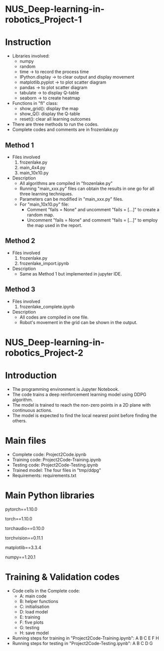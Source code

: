 # NUS_Deep-learning-in-robotics_Project-1

# Instruction

- Libraries involved:
    - numpy
    - random
    - time -> to record the process time
    - IPython.display -> to clear output and display movement
    - matplotlib.pyplot -> to plot scatter diagram
    - pandas -> to plot scatter diagram
    - tabulate -> to display Q-table
    - seaborn -> to create heatmap
- Functions in "fl" class:
    - show_grid(): display the map
    - show_Q(): display the Q-table
    - reset(): clear all learning outcomes
- There are three methods to run the codes.
- Complete codes and comments are in frozenlake.py

## Method 1
- Files involved
    1. frozenlake.py
    2. main_4x4.py
    3. main_10x10.py
- Description
    - All algorithms are compiled in "frozenlake.py"
    - Running "main_xxx.py" files can obtain the results in one go for all three learning techniques.
    - Parameters can be modified in "main_xxx.py" files.
    - For "main_10x10.py" file:
        - Comment "fails = None" and uncomment "fails = [...]" to create a random map.
        - Uncomment "fails = None" and comment "fails = [...]" to employ the map used in the report.
    
## Method 2
- Files involved
    1. frozenlake.py
    2. frozenlake_import.ipynb
- Description
    - Same as Method 1 but implemented in jupyter IDE. 
    
## Method 3
- Files involved
    1. frozenlake_complete.ipynb
- Description
    - All codes are compiled in one file.
    - Robot's movement in the grid can be shown in the output.

# NUS_Deep-learning-in-robotics_Project-2

# Introduction

- The programming environment is Jupyter Notebook.
- The code trains a deep reinforcement learning model using DDPG algorithm.
- The model is trained to reach the non-zero points in a 2D plane with continuous actions.
- The model is expected to find the local nearest point before finding the others.

# Main files

- Complete code: Project2Code.ipynb
- Training code: Project2Code-Training.ipynb
- Testing code:  Project2Code-Testing.ipynb
- Trained model: The four files in "tmp/ddpg"
- Requirements:   requirements.txt

# Main Python libraries

pytorch==1.10.0

torch==1.10.0

torchaudio==0.10.0

torchvision==0.11.1

matplotlib==3.3.4

numpy==1.20.1

# Training & Validation codes

- Code cells in the Complete code:
    - A: main code
    - B: helper functions
    - C: initialisation
    - D: load model
    - E: training
    - F: five plots
    - G: testing
    - H: save model
- Running steps for training in "Project2Code-Training.ipynb": A B C E F H 
- Running steps for testing in "Project2Code-Testing.ipynb":   A B C D G 
